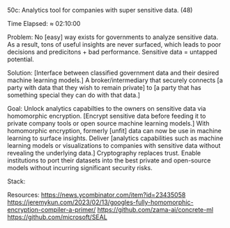 50c: Analytics tool for companies with super sensitive data. (48)

Time Elapsed: ≈ 02:10:00

Problem: No [easy] way exists for governments to analyze sensitive data. 
  As a result, tons of useful insights are never surfaced, which leads to poor decisions and predicitons + bad performance. 
  Sensitive data = untapped potential. 

Solution: [Interface between classified government data and their desired machine learning models.]
  A broker/intermediary that securely connects [a party with data that they wish to remain private] to [a party that has something special they can do with that data.]

Goal: Unlock analytics capabilties to the owners on sensitive data via homomorphic encryption. 
  [Encrypt sensitive data before feeding it to private company tools or open source machine learning models.]
  With homomorphic encryption, formerly [unfit] data can now be use in machine learning to surface insights. 
  Deliver [analytics capabilities such as machine learning models or visualizations to companies with sensitive data without revealing the underlying data.]
  Cryptography replaces trust.
  Enable institutions to port their datasets into the best private and open-source models without incurring significant security risks. 

Stack:


Resources: 
  https://news.ycombinator.com/item?id=23435058
  https://jeremykun.com/2023/02/13/googles-fully-homomorphic-encryption-compiler-a-primer/
  https://github.com/zama-ai/concrete-ml
  https://github.com/microsoft/SEAL
